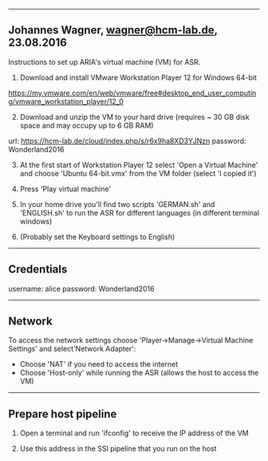 -------------------------------------------------
Johannes Wagner, <wagner@hcm-lab.de>, 23.08.2016
-------------------------------------------------

Instructions to set up ARIA's virtual machine (VM) for ASR.

1. Download and install VMware Workstation Player 12 for Windows 64-bit

https://my.vmware.com/en/web/vmware/free#desktop_end_user_computing/vmware_workstation_player/12_0

2. Download and unzip the VM to your hard drive (requires ~ 30 GB disk space and may occupy up to 6 GB RAM)

url:              https://hcm-lab.de/cloud/index.php/s/r6x9ha8XD3YJNzn
password:  Wonderland2016

3. At the first start of Workstation Player 12 select 'Open a Virtual Machine' and choose 'Ubuntu 64-bit.vmx' from the VM folder (select 'I copied it')

4. Press 'Play virtual machine'

5. In your home drive you'll find two scripts 'GERMAN.sh' and 'ENGLISH.sh' to run the ASR for different languages (in different terminal windows)

6. (Probably set the Keyboard settings to English)

-------------------------------------------------
Credentials
-------------------------------------------------

username: alice
password: Wonderland2016

-------------------------------------------------
Network
-------------------------------------------------

To access the network settings choose 'Player->Manage->Virtual Machine Settings' and select'Network Adapter':

- Choose 'NAT' if you need to access the internet 
- Choose 'Host-only' while running the ASR (allows the host to access the VM)

-------------------------------------------------
Prepare host pipeline
-------------------------------------------------

1. Open a terminal and run 'ifconfig' to receive the IP address of the VM

2. Use this address in the SSI pipeline that you run on the host

